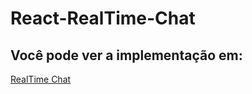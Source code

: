 # React-RealTime-Chat

## Você pode ver a implementação em:

<a href="https://breno071.github.io/React-RealTime-Chat/">RealTime Chat</a>
